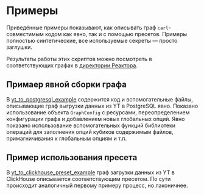 # Примеры

Приведённые примеры показывают, как описывать граф `carl`-совместимым кодом как явно, так и с помощью пресетов.
Примеры полностью синтетические, все используемые секреты — просто заглушки.


Результаты работы этих скриптов можно посмотреть в соответствующих графах в [директории Реактора](https://nirvana.yandex-team.ru/browse/resolve?path=%2Fhome%2Fdm-bushkov%2Fcarl_examples).

## Примаер явной сборки графа
В [yt_to_postgresql_example](yt_to_postgresql_example) содержится код и вспомогательные файлы, описывающие граф выгрузки данных из YT в PostgreSQL явно.
Показано использование объекта `GraphConfig` с ресурсами,
переопределением конфигурации графа и добавлением новых глобальных опций.
Явно показано использование вспомогательных функций библиотеки операций для заполнения опций кубиков
содержимым файлов, примагничивания к глобальным опциям и т.п.



## Пример использования пресета
В [yt_to_clickhouse_preset_example](yt_to_clickhouse_preset_example) граф загрузки данных из YT в ClickHouse описывается соответствующим пресетом.
По сути происходит аналогичный первому примеру процесс, но лаконичнее.
